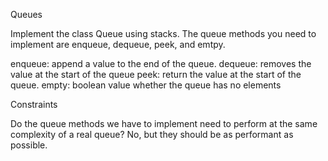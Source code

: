 Queues

Implement the class Queue using stacks. The queue methods you need to implement are enqueue, dequeue, peek, and emtpy.

enqueue: append a value to the end of the queue.
dequeue: removes the value at the start of the queue
peek: return the value at the start of the queue.
empty: boolean value whether the queue has no elements


Constraints


Do the queue methods we have to implement need to perform at the same complexity of a real queue?
No, but they should be as performant as possible.


